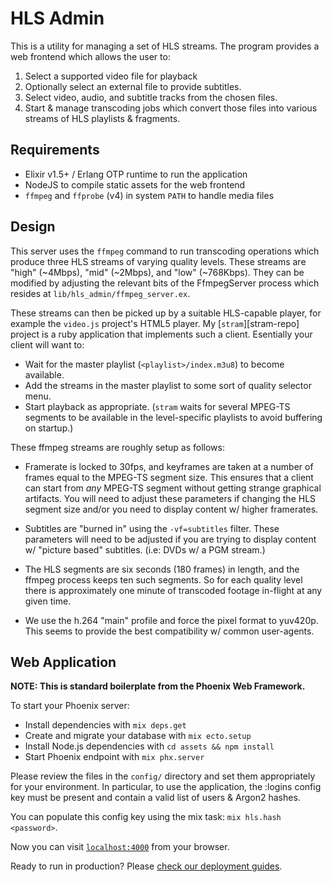 # HLS Admin

This is a utility for managing a set of HLS streams.
The program provides a web frontend which allows the user to:

1. Select a supported video file for playback
2. Optionally select an external file to provide subtitles.
3. Select video, audio, and subtitle tracks from the chosen files.
4. Start & manage transcoding jobs which convert those files into
   various streams of HLS playlists & fragments.

## Requirements

- Elixir v1.5+ / Erlang OTP runtime to run the application
- NodeJS to compile static assets for the web frontend
- `ffmpeg` and `ffprobe` (v4) in system `PATH` to handle media files

## Design

This server uses the `ffmpeg` command to run transcoding operations
which produce three HLS streams of varying quality levels. These
streams are "high" (~4Mbps), "mid" (~2Mbps), and "low" (~768Kbps).
They can be modified by adjusting the relevant bits of the FfmpegServer
process which resides at `lib/hls_admin/ffmpeg_server.ex`.

These streams can then be picked up by a suitable HLS-capable player,
for example the `video.js` project's HTML5 player. My [`stram`][stram-repo]
project is a ruby application that implements such a client. Esentially
your client will want to:

- Wait for the master playlist (`<playlist>/index.m3u8`) to become available.
- Add the streams in the master playlist to some sort of quality selector menu.
- Start playback as appropriate. (`stram` waits for several MPEG-TS segments to
  be available in the level-specific playlists to avoid buffering on startup.)

These ffmpeg streams are roughly setup as follows:

- Framerate is locked to 30fps, and keyframes are taken at a number of frames
  equal to the MPEG-TS segment size. This ensures that a client can start from
  *any* MPEG-TS segment without getting strange graphical artifacts. You will
  need to adjust these parameters if changing the HLS segment size and/or you
  need to display content w/ higher framerates.

- Subtitles are "burned in" using the `-vf=subtitles` filter. These parameters
  will need to be adjusted if you are trying to display content w/ "picture based"
  subtitles. (i.e: DVDs w/ a PGM stream.)

- The HLS segments are six seconds (180 frames) in length, and the ffmpeg process
  keeps ten such segments. So for each quality level there is approximately one
  minute of transcoded footage in-flight at any given time.

- We use the h.264 "main" profile and force the pixel format to yuv420p.
  This seems to provide the best compatibility w/ common user-agents.

## Web Application

**NOTE: This is standard boilerplate from the Phoenix Web Framework.**

To start your Phoenix server:

  * Install dependencies with `mix deps.get`
  * Create and migrate your database with `mix ecto.setup`
  * Install Node.js dependencies with `cd assets && npm install`
  * Start Phoenix endpoint with `mix phx.server`

Please review the files in the `config/` directory and set them appropriately
for your environment. In particular, to use the application, the :logins config
key must be present and contain a valid list of users & Argon2 hashes.

You can populate this config key using the mix task: `mix hls.hash <password>`.

Now you can visit [`localhost:4000`](http://localhost:4000) from your browser.

Ready to run in production? Please [check our deployment guides](https://hexdocs.pm/phoenix/deployment.html).
